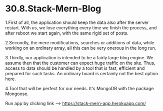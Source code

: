 # 30.8.Stack-Mern-Blog
1.First of all, the application should keep the data also after the server restart. With us, we lose everything every time we finish the process, and after reboot we start again, with the same rigid set of posts. 

2.Secondly, the mere modifications, searches or additions of data, while working on an ordinary array, all this can be very onerous in the long run. 

3.Thirdly, our application is intended to be a fairly large blog engine. We assume then that the customer can expect huge traffic on the site. Thus, access to data should be handled by a tool that is fast, efficient and prepared for such tasks. An ordinary board is certainly not the best option here. 

4.Tool that will be perfect for our needs. It's MongoDB with the package Mongoose.


Run app by clicking link --> https://stack-mern-app.herokuapp.com/
